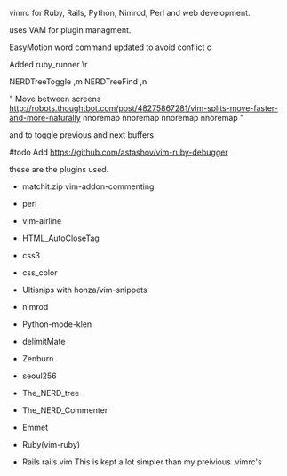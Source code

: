 vimrc for Ruby, Rails, Python, Nimrod, Perl and web development.

uses VAM for plugin managment.

EasyMotion word command updated to avoid conflict 
<space>c 

Added ruby_runner 
\r

NERDTreeToggle ,m
NERDTreeFind ,n

" Move between screens http://robots.thoughtbot.com/post/48275867281/vim-splits-move-faster-and-more-naturally
nnoremap <C-J> <C-W><C-J>
nnoremap <C-K> <C-W><C-K>
nnoremap <C-L> <C-W><C-L>
nnoremap <C-H> <C-W><C-H>"

<F2> and <F3> to toggle previous and next buffers

#todo
Add https://github.com/astashov/vim-ruby-debugger

these are the plugins used.

* matchit.zip vim-addon-commenting

* perl

* vim-airline

* HTML_AutoCloseTag

* css3

* css_color

* Ultisnips with honza/vim-snippets 

* nimrod

* Python-mode-klen

* delimitMate

* Zenburn

* seoul256

* The_NERD_tree

* The_NERD_Commenter

* Emmet

* Ruby(vim-ruby)

* Rails rails.vim
This is kept a lot simpler than my preivious .vimrc's
